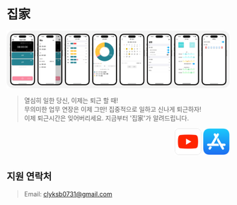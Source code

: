 # 집家

![scrennshot](https://github.com/clyksb0731/portfolio/blob/main/img/iPhone14Pro.png)
> 열심히 일한 당신, 이제는 퇴근 할 때!  
> 무의미한 업무 연장은 이제 그만! 집중적으로 일하고 신나게 퇴근하자!  
> 이제 퇴근시간은 잊어버리세요. 지금부터 '집家'가 알려드립니다.  

<p align="right">
<a href="https://youtu.be/qG2-TaafbAA"><img src="https://github.com/clyksb0731/portfolio/blob/main/img/youtube_icon.png" height="60" alt="logo iOS"></a>
<a href="https://apps.apple.com/kr/app/집가/id1546550497"><img src="https://github.com/clyksb0731/portfolio/blob/main/img/appStore.png" height="60" alt="logo iOS"></a>
</p>

## 지원 연락처
> Email: clyksb0731@gmail.com
